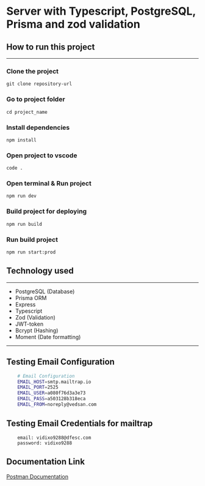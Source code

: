# Server with Typescript, PostgreSQL, Prisma and zod validation

## How to run this project

---

### Clone the project

    git clone repository-url

### Go to project folder

    cd project_name

### Install dependencies

    npm install

### Open project to vscode

    code .

### Open terminal & Run project

    npm run dev

### Build project for deploying

    npm run build

### Run build project

    npm run start:prod

## Technology used

---

- PostgreSQL (Database)
- Prisma ORM
- Express
- Typescript
- Zod (Validation)
- JWT-token
- Bcrypt (Hashing)
- Moment (Date formatting)

---

## Testing Email Configuration

```bash
    # Email Configuration
    EMAIL_HOST=smtp.mailtrap.io
    EMAIL_PORT=2525
    EMAIL_USER=a080f76d3a3e73
    EMAIL_PASS=a503128b318eca
    EMAIL_FROM=noreply@vedsan.com
```

## Testing Email Credentials for mailtrap
```
    email: vidixo9288@dfesc.com 
    password: vidixo9288
```

## Documentation Link
[Postman Documentation](https://documenter.getpostman.com/view/41108448/2sAYQiBT4U)
